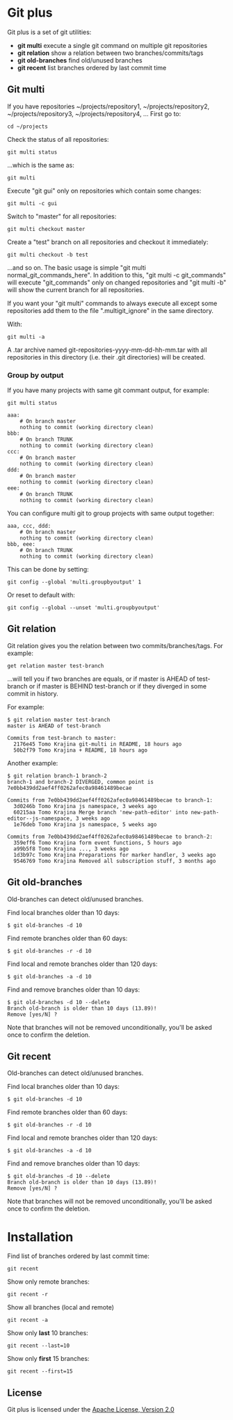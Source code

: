 # Git plus

Git plus is a set of git utilities:

 * **git multi** execute a single git command on multiple git repositories
 * **git relation** show a relation between two branches/commits/tags
 * **git old-branches** find old/unused branches
 * **git recent** list branches ordered by last commit time

## Git multi

If you have repositories ~/projects/repository1, ~/projects/repository2, ~/projects/repository3, ~/projects/repository4, ... First go to:

    cd ~/projects

Check the status of all repositories:

    git multi status

...which is the same as:

    git multi

Execute "git gui" only on repositories which contain some changes:

    git multi -c gui

Switch to "master" for all repositories:

    git multi checkout master

Create a "test" branch on all repositories and checkout it immediately:

    git multi checkout -b test

...and so on. The basic usage is simple "git multi normal_git_commands_here". In addition to this, "git multi -c git_commands" will execute "git_commands" only on changed repositories and "git multi -b" will show the current branch for all repositories.

If you want your "git multi" commands to always execute all except some repositories add them to the file ".multigit_ignore" in the same directory.

With:

    git multi -a

A .tar archive named git-repositories-yyyy-mm-dd-hh-mm.tar with all repositories in this directory (i.e. their .git directories) will be created.

### Group by output

If you have many projects with same git commant output, for example:

    git multi status
    
    aaa:
    	# On branch master
    	nothing to commit (working directory clean)
    bbb:
    	# On branch TRUNK
    	nothing to commit (working directory clean)
    ccc:
    	# On branch master
    	nothing to commit (working directory clean)
    ddd:
    	# On branch master
    	nothing to commit (working directory clean)
    eee:
    	# On branch TRUNK
    	nothing to commit (working directory clean)

You can configure multi git to group projects with same output together:

    aaa, ccc, ddd:
    	# On branch master
    	nothing to commit (working directory clean)
    bbb, eee:
    	# On branch TRUNK
    	nothing to commit (working directory clean)

This can be done by setting:

    git config --global 'multi.groupbyoutput' 1

Or reset to default with:

    git config --global --unset 'multi.groupbyoutput'

## Git relation

Git relation gives you the relation between two commits/branches/tags. For example:

    get relation master test-branch

...will tell you if two branches are equals, or if master is AHEAD of test-branch or if master is BEHIND test-branch or if they diverged in some commit in history.

For example:

    $ git relation master test-branch
    master is AHEAD of test-branch

    Commits from test-branch to master:
      2176e45 Tomo Krajina git-multi in README, 18 hours ago
      50b2f79 Tomo Krajina + README, 18 hours ago

Another example:

    $ git relation branch-1 branch-2
    branch-1 and branch-2 DIVERGED, common point is 7e0bb439dd2aef4ff0262afec0a98461489becae

    Commits from 7e0bb439dd2aef4ff0262afec0a98461489becae to branch-1:
      3d0246b Tomo Krajina js namespace, 3 weeks ago
      60215aa Tomo Krajina Merge branch 'new-path-editor' into new-path-editor--js-namespace, 3 weeks ago
      1e76deb Tomo Krajina js namespace, 5 weeks ago

    Commits from 7e0bb439dd2aef4ff0262afec0a98461489becae to branch-2:
      359eff6 Tomo Krajina form event functions, 5 hours ago
      a99b5f8 Tomo Krajina ..., 3 weeks ago
      1d3b97c Tomo Krajina Preparations for marker handler, 3 weeks ago
      9546769 Tomo Krajina Removed all subscription stuff, 3 months ago

## Git old-branches

Old-branches can detect old/unused branches.

Find local branches older than 10 days:

    $ git old-branches -d 10

Find remote branches older than 60 days:

    $ git old-branches -r -d 10

Find local and remote branches older than 120 days:

    $ git old-branches -a -d 10

Find and remove branches older than 10 days:

    $ git old-branches -d 10 --delete
    Branch old-branch is older than 10 days (13.89)!
    Remove [yes/N] ?

Note that branches will not be removed unconditionally, you'll be asked once to confirm the deletion.

## Git recent

Old-branches can detect old/unused branches.

Find local branches older than 10 days:

    $ git old-branches -d 10

Find remote branches older than 60 days:

    $ git old-branches -r -d 10

Find local and remote branches older than 120 days:

    $ git old-branches -a -d 10

Find and remove branches older than 10 days:

    $ git old-branches -d 10 --delete
    Branch old-branch is older than 10 days (13.89)!
    Remove [yes/N] ?

Note that branches will not be removed unconditionally, you'll be asked once to confirm the deletion.

# Installation

Find list of branches ordered by last commit time:

    git recent

Show only remote branches:

    git recent -r

Show all branches (local and remote)

    git recent -a

Show only **last** 10 branches:

    git recent --last=10

Show only **first** 15 branches:

    git recent --first=15

License
-------

Git plus is licensed under the [Apache License, Version 2.0](http://www.apache.org/licenses/LICENSE-2.0)
